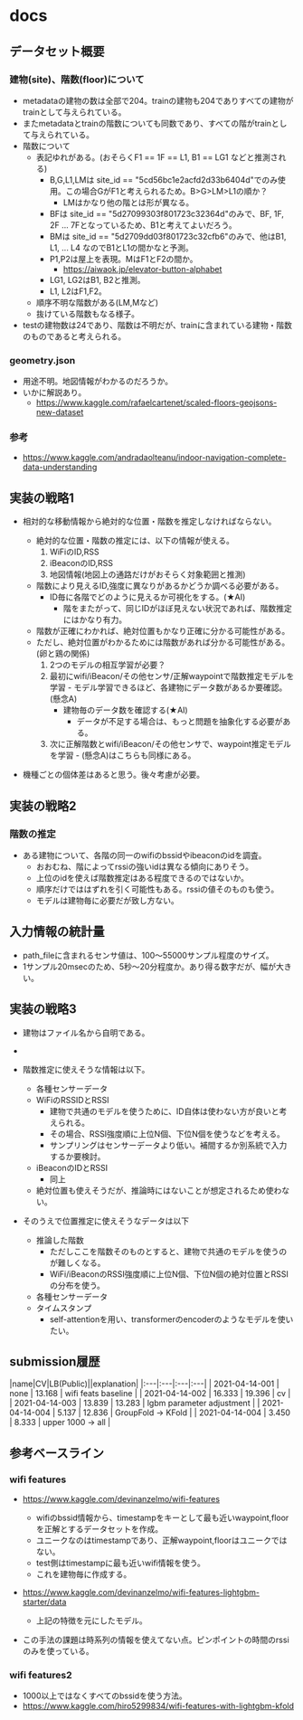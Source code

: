 # docs

## データセット概要

### 建物(site)、階数(floor)について

- metadataの建物の数は全部で204。trainの建物も204でありすべての建物がtrainとして与えられている。
- またmetadataとtrainの階数についても同数であり、すべての階がtrainとして与えられている。
- 階数について
  - 表記ゆれがある。(おそらくF1 == 1F == L1, B1 == LG1 などと推測される)
    - B,G,L1,LMは site_id == "5cd56bc1e2acfd2d33b6404d"でのみ使用。この場合GがF1と考えられるため。B>G>LM>L1の順か？
      - LMはかなり他の階とは形が異なる。
    - BFは site_id == "5d27099303f801723c32364d"のみで、BF, 1F, 2F ... 7Fとなっているため、B1と考えてよいだろう。
    - BMは site_id == "5d2709dd03f801723c32cfb6"のみで、他はB1, L1, ... L4 なのでB1とL1の間かなと予測。
    - P1,P2は屋上を表現。MはF1とF2の間か。
      - https://aiwaok.jp/elevator-button-alphabet
    - LG1, LG2はB1, B2と推測。
    - L1, L2はF1,F2。
  - 順序不明な階数がある(LM,Mなど)
  - 抜けている階数もなる様子。
- testの建物数は24であり、階数は不明だが、trainに含まれている建物・階数のものであると考えられる。

### geometry.json
- 用途不明。地図情報がわかるのだろうか。
- いかに解説あり。
  - https://www.kaggle.com/rafaelcartenet/scaled-floors-geojsons-new-dataset

### 参考
- https://www.kaggle.com/andradaolteanu/indoor-navigation-complete-data-understanding

## 実装の戦略1
- 相対的な移動情報から絶対的な位置・階数を推定しなければならない。
  - 絶対的な位置・階数の推定には、以下の情報が使える。
    1. WiFiのID,RSS
    2. iBeaconのID,RSS
    3. 地図情報(地図上の通路だけがおそらく対象範囲と推測)
  - 階数により見えるID,強度に異なりがあるかどうか調べる必要がある。
    - ID毎に各階でどのように見えるか可視化をする。(★AI)
      - 階をまたがって、同じIDがほぼ見えない状況であれば、階数推定にはかなり有力。
  - 階数が正確にわかれば、絶対位置もかなり正確に分かる可能性がある。
  - ただし、絶対位置がわかるためには階数があれば分かる可能性がある。(卵と鶏の関係)
    1. 2つのモデルの相互学習が必要？
      1. 最初にwifi/iBeacon/その他センサ/正解waypointで階数推定モデルを学習
        - モデル学習できるほど、各建物にデータ数があるか要確認。(懸念A)
          - 建物毎のデータ数を確認する(★AI)
            - データが不足する場合は、もっと問題を抽象化する必要がある。
      2. 次に正解階数とwifi/iBeacon/その他センサで、waypoint推定モデルを学習
        - (懸念A)はこちらも同様にある。

- 機種ごとの個体差はあると思う。後々考慮が必要。

## 実装の戦略2
### 階数の推定

- ある建物について、各階の同一のwifiのbssidやibeaconのidを調査。
  - おおむね、階によってrssiの強いidは異なる傾向にありそう。
  - 上位のidを使えば階数推定はある程度できるのではないか。
  - 順序だけでははずれを引く可能性もある。rssiの値そのものも使う。
  - モデルは建物毎に必要だが致し方ない。

## 入力情報の統計量
- path_fileに含まれるセンサ値は、100～55000サンプル程度のサイズ。
- 1サンプル20msecのため、5秒～20分程度か。あり得る数字だが、幅が大きい。


## 実装の戦略3

- 建物はファイル名から自明である。
- 
- 階数推定に使えそうな情報は以下。
  - 各種センサーデータ
  - WiFiのRSSIDとRSSI
    - 建物で共通のモデルを使うために、ID自体は使わない方が良いと考えられる。
    - その場合、RSSI強度順に上位N個、下位N個を使うなどを考える。
    - サンプリングはセンサーデータより低い。補間するか別系統で入力するか要検討。
  - iBeaconのIDとRSSI
    - 同上
  - 絶対位置も使えそうだが、推論時にはないことが想定されるため使わない。
 
- そのうえで位置推定に使えそうなデータは以下
  - 推論した階数
    - ただしここを階数そのものとすると、建物で共通のモデルを使うのが難しくなる。
    - WiFi/iBeaconのRSSI強度順に上位N個、下位N個の絶対位置とRSSIの分布を使う。
  - 各種センサーデータ
  - タイムスタンプ
    - self-attentionを用い、transformerのencoderのようなモデルを使いたい。

## submission履歴

|name|CV|LB(Public)||explanation|
|:---|:---|:---|:---|
| 2021-04-14-001 | none   | 13.168 | wifi feats baseline |
| 2021-04-14-002 | 16.333 | 19.396 | cv |
| 2021-04-14-003 | 13.839 | 13.283 | lgbm parameter adjustment |
| 2021-04-14-004 |  5.137 | 12.836 | GroupFold -> KFold |
| 2021-04-14-004 |  3.450 |  8.333 | upper 1000 -> all |

## 参考ベースライン

### wifi features

- https://www.kaggle.com/devinanzelmo/wifi-features
  - wifiのbssid情報から、timestampをキーとして最も近いwaypoint,floorを正解とするデータセットを作成。
  - ユニークなのはtimestampであり、正解waypoint,floorはユニークではない。
  - test側はtimestampに最も近いwifi情報を使う。
  - これを建物毎に作成する。

- https://www.kaggle.com/devinanzelmo/wifi-features-lightgbm-starter/data
  - 上記の特徴を元にしたモデル。

- この手法の課題は時系列の情報を使えてない点。ピンポイントの時間のrssiのみを使っている。

### wifi features2

- 1000以上ではなくすべてのbssidを使う方法。
- https://www.kaggle.com/hiro5299834/wifi-features-with-lightgbm-kfold